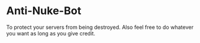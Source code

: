 # Anti-Nuke-Bot
To protect your servers from being destroyed. Also feel free to do whatever you want as long as you give credit.
